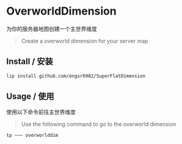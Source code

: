 # OverworldDimension

为你的服务器地图创建一个主世界维度

> Create a overworld dimension for your server map

## Install / 安装

```bash
lip install github.com/engsr6982/SuperFlatDimension
```

## Usage / 使用

使用以下命令前往主世界维度

> Use the following command to go to the overworld dimension

```
tp ~~~ overworlddim
```
